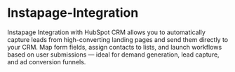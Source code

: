 # Instapage-Integration
Instapage Integration with HubSpot CRM allows you to automatically capture leads from high-converting landing pages and send them directly to your CRM. Map form fields, assign contacts to lists, and launch workflows based on user submissions — ideal for demand generation, lead capture, and ad conversion funnels.
